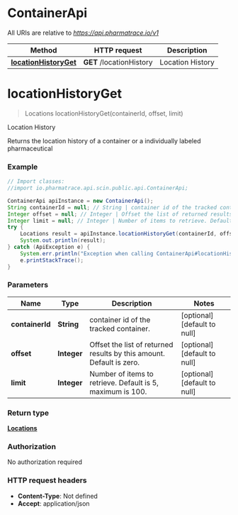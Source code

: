 # ContainerApi

All URIs are relative to *https://api.pharmatrace.io/v1*

Method | HTTP request | Description
------------- | ------------- | -------------
[**locationHistoryGet**](ContainerApi.md#locationHistoryGet) | **GET** /locationHistory | Location History


<a name="locationHistoryGet"></a>
# **locationHistoryGet**
> Locations locationHistoryGet(containerId, offset, limit)

Location History

Returns the location history of a container or a individually labeled pharmaceutical

### Example
```java
// Import classes:
//import io.pharmatrace.api.scin.public.api.ContainerApi;

ContainerApi apiInstance = new ContainerApi();
String containerId = null; // String | container id of the tracked container.
Integer offset = null; // Integer | Offset the list of returned results by this amount. Default is zero.
Integer limit = null; // Integer | Number of items to retrieve. Default is 5, maximum is 100.
try {
    Locations result = apiInstance.locationHistoryGet(containerId, offset, limit);
    System.out.println(result);
} catch (ApiException e) {
    System.err.println("Exception when calling ContainerApi#locationHistoryGet");
    e.printStackTrace();
}
```

### Parameters

Name | Type | Description  | Notes
------------- | ------------- | ------------- | -------------
 **containerId** | **String**| container id of the tracked container. | [optional] [default to null]
 **offset** | **Integer**| Offset the list of returned results by this amount. Default is zero. | [optional] [default to null]
 **limit** | **Integer**| Number of items to retrieve. Default is 5, maximum is 100. | [optional] [default to null]

### Return type

[**Locations**](Locations.md)

### Authorization

No authorization required

### HTTP request headers

 - **Content-Type**: Not defined
 - **Accept**: application/json

